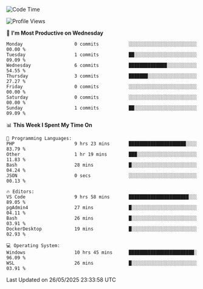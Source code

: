 <!--START_SECTION:waka-->
![Code Time](http://img.shields.io/badge/Code%20Time-5%2C026%20hrs%206%20mins-blue)

![Profile Views](http://img.shields.io/badge/Profile%20Views-3-blue)

📅 **I'm Most Productive on Wednesday** 

```text
Monday                   0 commits           ░░░░░░░░░░░░░░░░░░░░░░░░░   00.00 % 
Tuesday                  1 commits           ██░░░░░░░░░░░░░░░░░░░░░░░   09.09 % 
Wednesday                6 commits           ██████████████░░░░░░░░░░░   54.55 % 
Thursday                 3 commits           ███████░░░░░░░░░░░░░░░░░░   27.27 % 
Friday                   0 commits           ░░░░░░░░░░░░░░░░░░░░░░░░░   00.00 % 
Saturday                 0 commits           ░░░░░░░░░░░░░░░░░░░░░░░░░   00.00 % 
Sunday                   1 commits           ██░░░░░░░░░░░░░░░░░░░░░░░   09.09 % 
```


📊 **This Week I Spent My Time On** 

```text
💬 Programming Languages: 
PHP                      9 hrs 23 mins       █████████████████████░░░░   83.79 % 
Other                    1 hr 19 mins        ███░░░░░░░░░░░░░░░░░░░░░░   11.83 % 
Bash                     28 mins             █░░░░░░░░░░░░░░░░░░░░░░░░   04.24 % 
JSON                     0 secs              ░░░░░░░░░░░░░░░░░░░░░░░░░   00.13 % 

🔥 Editors: 
VS Code                  9 hrs 58 mins       ██████████████████████░░░   89.05 % 
pgAdmin4                 27 mins             █░░░░░░░░░░░░░░░░░░░░░░░░   04.11 % 
Bash                     26 mins             █░░░░░░░░░░░░░░░░░░░░░░░░   03.91 % 
DockerDesktop            19 mins             █░░░░░░░░░░░░░░░░░░░░░░░░   02.93 % 

💻 Operating System: 
Windows                  10 hrs 45 mins      ████████████████████████░   96.09 % 
WSL                      26 mins             █░░░░░░░░░░░░░░░░░░░░░░░░   03.91 % 
```


 Last Updated on 26/05/2025 23:33:58 UTC
<!--END_SECTION:waka-->
